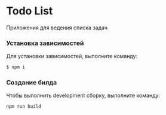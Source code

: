 # Todo List

Приложения для ведения списка задач

### Установка зависимостей
Для установки зависимостей, выполните команду:
```sh
$ npm i
```
### Создание билда
Чтобы выполнить development сборку, выполните команду: 
```sh
npm run build
```
